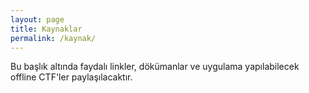 ```yaml
---
layout: page
title: Kaynaklar
permalink: /kaynak/
---
```


Bu başlık altında faydalı linkler, dökümanlar ve uygulama yapılabilecek offline CTF'ler paylaşılacaktır.  
